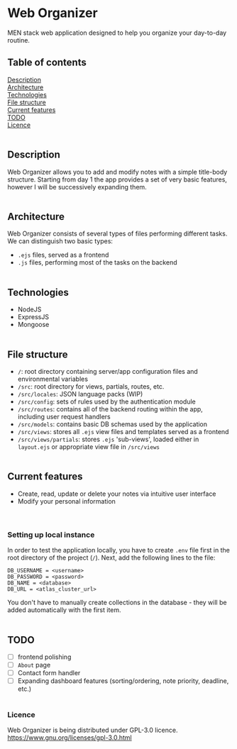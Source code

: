 # Web Organizer
MEN stack web application designed to help you organize your day-to-day routine.<br />

## Table of contents
[Description](#description)<br />
[Architecture](#architecture)<br />
[Technologies](#technologies)<br />
[File structure](#file-structure)<br />
[Current features](#current-features)<br />
[TODO](#todo)<br />
[Licence](#licence)<br /><br />

## Description
Web Organizer allows you to add and modify notes with a simple title-body structure. Starting from day 1 the app provides a set of very basic features, however I will be successively expanding them.<br/><br />

## Architecture
Web Organizer consists of several types of files performing different tasks. We can distinguish two basic types:
- `.ejs` files, served as a frontend<br />
- `.js` files, performing most of the tasks on the backend<br /><br />

## Technologies
- NodeJS<br />
- ExpressJS<br />
- Mongoose<br /><br />

## File structure
- `/`: root directory containing server/app configuration files and environmental variables<br />
- `/src`: root directory for views, partials, routes, etc.<br />
- `/src/locales`: JSON language packs (WIP)<br />
- `/src/config`: sets of rules used by the authentication module<br />
- `/src/routes`: contains all of the backend routing within the app, including user request handlers<br />
- `/src/models`: contains basic DB schemas used by the application<br />
- `/src/views`: stores all `.ejs` view files and templates served as a frontend<br />
- `/src/views/partials`: stores `.ejs` 'sub-views', loaded either in `layout.ejs` or appropriate view file in `/src/views`<br /><br />

## Current features
- Create, read, update or delete your notes via intuitive user interface<br />
- Modify your personal information<br/><br /><br />

### Setting up local instance
In order to test the application locally, you have to create `.env` file first in the root directory of the project (`/`).
Next, add the following lines to the file:
```
DB_USERNAME = <username>
DB_PASSWORD = <password>
DB_NAME = <database>
DB_URL = <atlas_cluster_url>
```

You don't have to manually create collections in the database - they will be added automatically with the first item.<br /><br />

## TODO
- [ ] frontend polishing<br />
- [ ] `About` page<br />
- [ ] Contact form handler<br />
- [ ] Expanding dashboard features (sorting/ordering, note priority, deadline, etc.)<br /><br />

### Licence
Web Organizer is being distributed under GPL-3.0 licence.<br />
https://www.gnu.org/licenses/gpl-3.0.html
